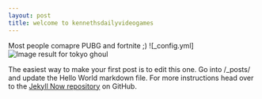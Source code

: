 ```yaml
---
layout: post
title: welcome to kennethsdailyvideogames
---
```


Most people comapre PUBG and fortnite ;)
![_config.yml]<img src="http://static.tvtropes.org/pmwiki/pub/images/tokyo_ghoul_5787.jpg" alt="Image result for tokyo ghoul"/>

The easiest way to make your first post is to edit this one. Go into /_posts/ and update the Hello World markdown file. For more instructions head over to the [Jekyll Now repository](https://github.com/barryclark/jekyll-now) on GitHub.
